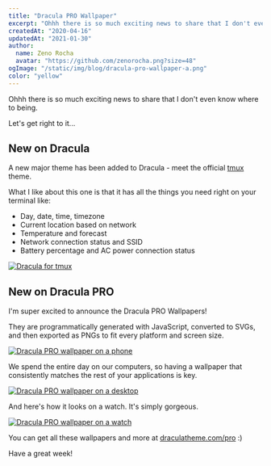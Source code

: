 ```yaml
---
title: "Dracula PRO Wallpaper"
excerpt: "Ohhh there is so much exciting news to share that I don't even know where to being. Let's get right to it..."
createdAt: "2020-04-16"
updatedAt: "2021-01-30"
author:
  name: Zeno Rocha
  avatar: "https://github.com/zenorocha.png?size=48"
ogImage: "/static/img/blog/dracula-pro-wallpaper-a.png"
color: "yellow"
---
```


Ohhh there is so much exciting news to share that I don't even know where to being.

Let's get right to it...

## New on Dracula

A new major theme has been added to Dracula - meet the official [tmux](/tmux) theme.

What I like about this one is that it has all the things you need right on your terminal like:

* Day, date, time, timezone
* Current location based on network
* Temperature and forecast
* Network connection status and SSID
* Battery percentage and AC power connection status

[![Dracula for tmux](/static/img/blog/dracula-pro-wallpaper-a.png)](/tmux)

## New on Dracula PRO

I'm super excited to announce the Dracula PRO Wallpapers!

They are programmatically generated with JavaScript, converted to SVGs, and then exported as PNGs to fit every platform and screen size.

[![Dracula PRO wallpaper on a phone](/static/img/blog/dracula-pro-wallpaper-b.gif)](/pro)

We spend the entire day on our computers, so having a wallpaper that consistently matches the rest of your applications is key.

[![Dracula PRO wallpaper on a desktop](/static/img/blog/dracula-pro-wallpaper-c.gif)](/pro)

And here's how it looks on a watch. It's simply gorgeous.

[![Dracula PRO wallpaper on a watch](/static/img/blog/dracula-pro-wallpaper-d.gif)](/pro)

You can get all these wallpapers and more at [draculatheme.com/pro](/pro) :)

Have a great week!